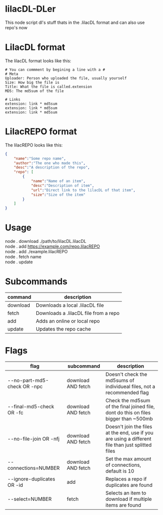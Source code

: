 # lilacDL-DLer
This node script dl's stuff thats in the .lilacDL format and can also use repo's now

# LilacDL format
The lilacDL format looks like this:
```
# You can commment by begining a line with a #
# Meta
Uploader: Person who uploaded the file, usually yourself
Size: How big the file is
Title: What the file is called.extension
MD5: The md5sum of the file

# Links
extension: link * md5sum
extension: link * md5sum
extension: link * md5sum
```

# LilacREPO format
The lilacREPO looks like this:
```json
{
    "name":"Some repo name",
    "author":"The one who made this",
    "desc":"A description of the repo",
    "repo": [
        {
            "name":"Name of an item",
            "desc":"Description of item",
            "url":"Direct link to the lilacDL of that item",
            "size":"Size of the item"
        }
    ]
}
```

# Usage
node . download ./path/to/lilacDL.lilacDL  
node . add https://example.com/repo.lilacREPO  
node . add ./example.lilacREPO  
node . fetch name  
node . update  

# Subcommands

| command | description |
| ----- | ----- |
| download | Downloads a local .lilacDL file |
| fetch | Downloads a .lilacDL file from a repo |
| add | Adds an online or local repo |
| update | Updates the repo cache |

# Flags

| flag | subcommand | description |
| ----- | ----- | ----- |
| --no-part-md5-check OR -npc | download AND fetch | Doesn't check the md5sums of individueal files, not a recommended flag |
| --final-md5-check OR -fc | download AND fetch | Check the md5sum of the final joined file, dont do this on files bigger than ~500mb |
| --no-file-join OR -nfj | download AND fetch | Doesn't join the files at the end, use if you are using a different file than just splitted files |
| --connections=NUMBER | download AND fetch | Set the max amount of connections, default is 10 |
| --ignore-duplicates OR -id | add | Replaces a repo if duplicates are found |
| --select=NUMBER | fetch | Selects an item to download if multiple items are found |
